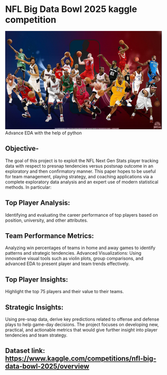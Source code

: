 # NFL Big Data Bowl 2025 kaggle competition 
![logo](https://github.com/vishalgwu/NBA-Big-data-analysis/blob/main/nba2.jpg)
Advance EDA with the help of python
## Objective-
The goal of this project is to exploit the NFL Next Gen Stats player tracking data with respect to presnap tendencies versus postsnap outcome in an exploratory and then confirmatory manner. This paper hopes to be useful for team management, playing strategy, and coaching applications via a complete exploratory data analysis and an expert use of modern statistical methods. In particular:

## Top Player Analysis:
Identifying and evaluating the career performance of top players based on position, university, and other attributes. 
## Team Performance Metrics:
Analyzing win percentages of teams in home and away games to identify patterns and strategic tendencies. Advanced Visualizations: Using innovative visual tools such as violin plots, group comparisons, and advanced EDA to present player and team trends effectively.
## Top Player Insights: 
Highlight the top 75 players and their value to their teams. 
## Strategic Insights:
Using pre-snap data, derive key predictions related to offense and defense plays to help game-day decisions. The project focuses on developing new, practical, and actionable metrics that would give further insight into player tendencies and team strategy.

## Dataset link: https://www.kaggle.com/competitions/nfl-big-data-bowl-2025/overview
